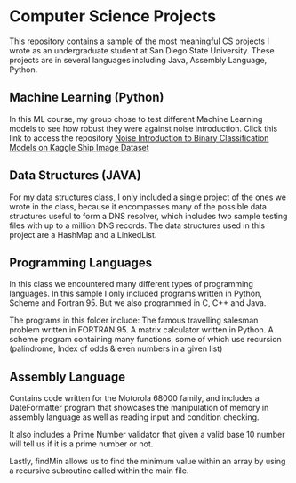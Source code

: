 # Computer Science Projects
This repository contains a sample of the most meaningful CS projects I wrote as an undergraduate student at San Diego State University. These projects are in several languages including Java, Assembly Language, Python.

## Machine Learning (Python)
In this ML course, my group chose to test different Machine Learning models to see how robust they were against noise introduction. Click this link to access the repository [Noise Introduction to Binary Classification Models on Kaggle Ship Image Dataset](https://github.com/jvaleros/ML_ClassifyShips "ML Project Repository")

## Data Structures (JAVA)

For my data structures class, I only included a single project of the ones we wrote in the class, because it encompasses many of the possible data structures useful to form a DNS resolver, which includes two sample testing files with up to a million DNS records. The data structures used in this project are a HashMap and a LinkedList.

## Programming Languages

In this class we encountered many different types of programming languages. In this sample I only included programs written in Python, Scheme and Fortran 95. But we also programmed in C, C++ and Java.

The programs in this folder include:
The famous travelling salesman problem written in FORTRAN 95. 
A matrix calculator written in Python.
A scheme program containing many functions, some of which use recursion (palindrome, Index of odds & even numbers in a given list)

## Assembly Language

Contains code written for the Motorola 68000 family, and includes a DateFormatter program that showcases the manipulation of memory in assembly language as well as reading input and condition checking.

It also includes a Prime Number validator that given a valid base 10 number will tell us if it is a prime number or not.

Lastly, findMin allows us to find the minimum value within an array by using a recursive subroutine called within the main file.

